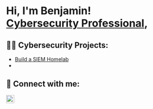 <h1>Hi, I'm Benjamin! <br/><a href="https://www.linkedin.com/in/benjamin-ebright/">Cybersecurity Professional</a>, 
<h2>👨‍💻 Cybersecurity Projects:</h2>

 
  - [Build a SIEM Homelab](https://github.com/ebrightben/SIEM-HomeLab/)
- 


<h2> 🤳 Connect with me:</h2>

[<img align="left" alt="Benjamin Ebright | LinkedIn" width="22px" src="https://cdn.jsdelivr.net/npm/simple-icons@v3/icons/linkedin.svg" />](https://www.linkedin.com/in/benjamin-ebright/)






<!--

-->
